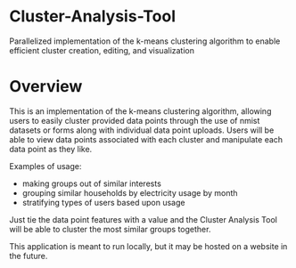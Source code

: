 # Cluster-Analysis-Tool
Parallelized implementation of the k-means clustering algorithm to enable efficient cluster creation, editing, and visualization

# Overview

This is an implementation of the k-means clustering algorithm, allowing users to easily cluster provided data points through the use of nmist datasets or forms along with individual data point uploads. Users will be able to view data points associated with each cluster and manipulate each data point as they like. 

Examples of usage:
- making groups out of similar interests
- grouping similar households by electricity usage by month
- stratifying types of users based upon usage

Just tie the data point features with a value and the Cluster Analysis Tool will be able to cluster the most similar groups together. 

This application is meant to run locally, but it may be hosted on a website in the future. 
